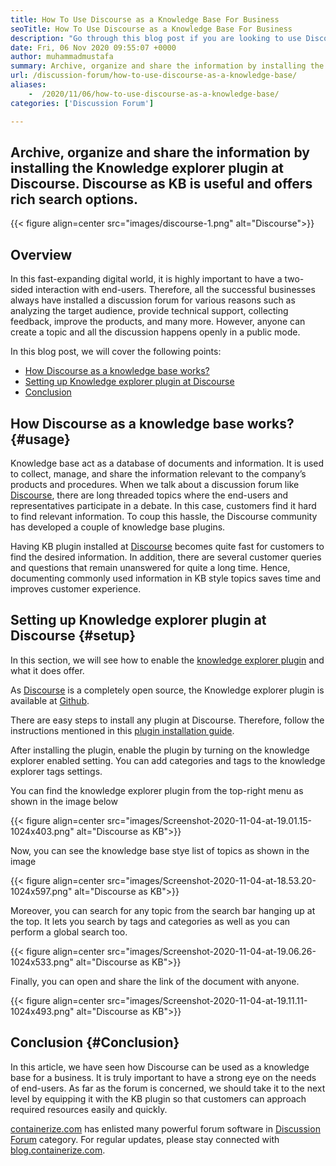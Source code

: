 ```yaml
---
title: How To Use Discourse as a Knowledge Base For Business
seoTitle: How To Use Discourse as a Knowledge Base For Business
description: "Go through this blog post if you are looking to use Discourse as a knowledge base. Enable it today, and share the live versions of your company's documents"
date: Fri, 06 Nov 2020 09:55:07 +0000
author: muhammadmustafa
summary: Archive, organize and share the information by installing the Knowledge explorer plugin at Discourse. Discourse as KB is useful and offers rich search options.
url: /discussion-forum/how-to-use-discourse-as-a-knowledge-base/
aliases: 
    -  /2020/11/06/how-to-use-discourse-as-a-knowledge-base/
categories: ['Discussion Forum']

---
```

## Archive, organize and share the information by installing the Knowledge explorer plugin at Discourse. Discourse as KB is useful and offers rich search options.

{{< figure align=center src="images/discourse-1.png" alt="Discourse">}}  

## Overview

In this fast-expanding digital world, it is highly important to have a two-sided interaction with end-users. Therefore, all the successful businesses always have installed a discussion forum for various reasons such as analyzing the target audience, provide technical support, collecting feedback, improve the products, and many more. However, anyone can create a topic and all the discussion happens openly in a public mode. 

In this blog post, we will cover the following points:

  * [How Discourse as a knowledge base works?][1]
  * [Setting up Knowledge explorer plugin at Discourse][2]
  * [Conclusion][3]

## How Discourse as a knowledge base works? {#usage}

Knowledge base act as a database of documents and information. It is used to collect, manage, and share the information relevant to the company’s products and procedures. When we talk about a discussion forum like [Discourse][4], there are long threaded topics where the end-users and representatives participate in a debate. In this case, customers find it hard to find relevant information. To coup this hassle, the Discourse community has developed a couple of knowledge base plugins. 

Having KB plugin installed at [Discourse][4] becomes quite fast for customers to find the desired information. In addition, there are several customer queries and questions that remain unanswered for quite a long time. Hence, documenting commonly used information in KB style topics saves time and improves customer experience. 

## Setting up Knowledge explorer plugin at Discourse {#setup}

In this section, we will see how to enable the [knowledge explorer plugin][5] and what it does offer. 

As [Discourse][4] is a completely open source, the Knowledge explorer plugin is available at [Github][5]. 

There are easy steps to install any plugin at Discourse. Therefore, follow the instructions mentioned in this [plugin installation guide][6].

After installing the plugin, enable the plugin by turning on the knowledge explorer enabled setting. You can add categories and tags to the knowledge explorer tags settings.

You can find the knowledge explorer plugin from the top-right menu as shown in the image below

{{< figure align=center src="images/Screenshot-2020-11-04-at-19.01.15-1024x403.png" alt="Discourse as KB">}}  

Now, you can see the knowledge base stye list of topics as shown in the image 

{{< figure align=center src="images/Screenshot-2020-11-04-at-18.53.20-1024x597.png" alt="Discourse as KB">}}  

Moreover, you can search for any topic from the search bar hanging up at the top. It lets you search by tags and categories as well as you can perform a global search too. 

{{< figure align=center src="images/Screenshot-2020-11-04-at-19.06.26-1024x533.png" alt="Discourse as KB">}}  

Finally, you can open and share the link of the document with anyone.

{{< figure align=center src="images/Screenshot-2020-11-04-at-19.11.11-1024x493.png" alt="Discourse as KB">}}  

## Conclusion  {#Conclusion}

In this article, we have seen how Discourse can be used as a knowledge base for a business. It is truly important to have a strong eye on the needs of end-users. As far as the forum is concerned, we should take it to the next level by equipping it with the KB plugin so that customers can approach required resources easily and quickly.

[containerize.com][7] has enlisted many powerful forum software in [Discussion Forum][8] category. For regular updates, please stay connected with [blog.containerize.com][9].

 [1]: #usage
 [2]: #setup
 [3]: #Conclusion
 [4]: https://products.containerize.com/discussion-forum/discourse
 [5]: https://github.com/discourse/discourse-knowledge-explorer
 [6]: https://meta.discourse.org/t/install-a-plugin/19157
 [7]: https://www.containerize.com/
 [8]: https://products.containerize.com/discussion-forum
 [9]: https://blog.containerize.com/